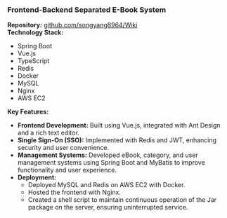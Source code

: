 ### Frontend-Backend Separated E-Book System
**Repository:** [github.com/songyang8964/Wiki](https://github.com/songyang8964/Wiki)  
**Technology Stack:** 
- Spring Boot
- Vue.js
- TypeScript
- Redis
- Docker
- MySQL
- Nginx
- AWS EC2

**Key Features:**
- **Frontend Development:** Built using Vue.js, integrated with Ant Design and a rich text editor.
- **Single Sign-On (SSO):** Implemented with Redis and JWT, enhancing security and user convenience.
- **Management Systems:** Developed eBook, category, and user management systems using Spring Boot and MyBatis to improve functionality and user experience.
- **Deployment:** 
  - Deployed MySQL and Redis on AWS EC2 with Docker.
  - Hosted the frontend with Nginx.
  - Created a shell script to maintain continuous operation of the Jar package on the server, ensuring uninterrupted service.

